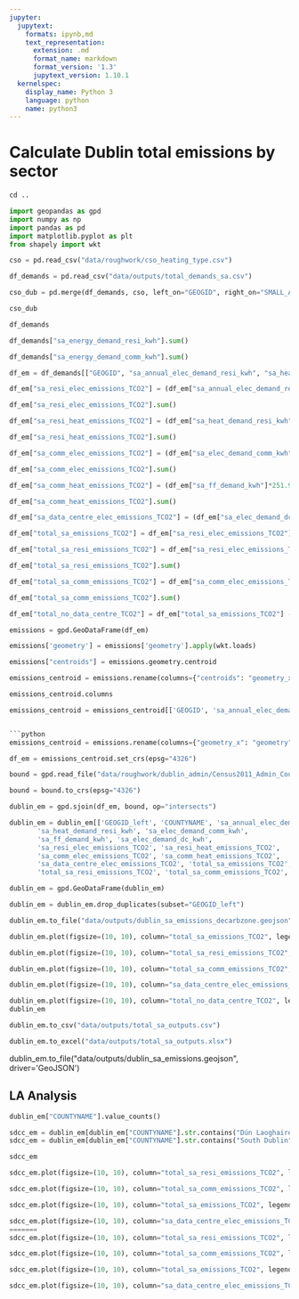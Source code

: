 ```yaml
---
jupyter:
  jupytext:
    formats: ipynb,md
    text_representation:
      extension: .md
      format_name: markdown
      format_version: '1.3'
      jupytext_version: 1.10.1
  kernelspec:
    display_name: Python 3
    language: python
    name: python3
---
```


# Calculate Dublin total emissions by sector

```python
cd ..
```

```python
import geopandas as gpd
import numpy as np
import pandas as pd
import matplotlib.pyplot as plt
from shapely import wkt
```

```python
cso = pd.read_csv("data/roughwork/cso_heating_type.csv")
```

```python
df_demands = pd.read_csv("data/outputs/total_demands_sa.csv")
```

```python
cso_dub = pd.merge(df_demands, cso, left_on="GEOGID", right_on="SMALL_AREA", how="inner")
```

```python
cso_dub
```

```python
df_demands
```

```python
df_demands["sa_energy_demand_resi_kwh"].sum()
```

```python
df_demands["sa_energy_demand_comm_kwh"].sum()
```

```python
df_em = df_demands[["GEOGID", "sa_annual_elec_demand_resi_kwh", "sa_heat_demand_resi_kwh", "sa_elec_demand_comm_kwh", "sa_ff_demand_kwh", "sa_elec_demand_dc_kwh", "geometry"]]
```

```python
df_em["sa_resi_elec_emissions_TCO2"] = (df_em["sa_annual_elec_demand_resi_kwh"]*324.5)*1e-6
```

```python
df_em["sa_resi_elec_emissions_TCO2"].sum()
```

```python
df_em["sa_resi_heat_emissions_TCO2"] = (df_em["sa_heat_demand_resi_kwh"]*cso_dub["sa_emissions_gCO2/kwh"])*1e-6
```

```python
df_em["sa_resi_heat_emissions_TCO2"].sum()
```

```python
df_em["sa_comm_elec_emissions_TCO2"] = (df_em["sa_elec_demand_comm_kwh"]*324.5)*1e-6
```

```python
df_em["sa_comm_elec_emissions_TCO2"].sum()
```

```python
df_em["sa_comm_heat_emissions_TCO2"] = (df_em["sa_ff_demand_kwh"]*251.9)*1e-6
```

```python
df_em["sa_comm_heat_emissions_TCO2"].sum()
```

```python
df_em["sa_data_centre_elec_emissions_TCO2"] = (df_em["sa_elec_demand_dc_kwh"]*324.5)*1e-6
```

```python
df_em["total_sa_emissions_TCO2"] = df_em["sa_resi_elec_emissions_TCO2"] + df_em["sa_resi_heat_emissions_TCO2"] + df_em["sa_comm_elec_emissions_TCO2"] + df_em["sa_comm_heat_emissions_TCO2"] + df_em["sa_data_centre_elec_emissions_TCO2"]
```

```python
df_em["total_sa_resi_emissions_TCO2"] = df_em["sa_resi_elec_emissions_TCO2"] + df_em["sa_resi_heat_emissions_TCO2"]
```

```python
df_em["total_sa_resi_emissions_TCO2"].sum()
```

```python
df_em["total_sa_comm_emissions_TCO2"] = df_em["sa_comm_elec_emissions_TCO2"] + df_em["sa_comm_heat_emissions_TCO2"]
```

```python
df_em["total_sa_comm_emissions_TCO2"].sum()
```

```python
df_em["total_no_data_centre_TCO2"] = df_em["total_sa_emissions_TCO2"] - df_em["sa_data_centre_elec_emissions_TCO2"]
```

```python
emissions = gpd.GeoDataFrame(df_em)
```

```python
emissions['geometry'] = emissions['geometry'].apply(wkt.loads)
```

```python
emissions["centroids"] = emissions.geometry.centroid
```

```python
emissions_centroid = emissions.rename(columns={"centroids": "geometry_x"})
```

```python
emissions_centroid.columns
```

```python
emissions_centroid = emissions_centroid[['GEOGID', 'sa_annual_elec_demand_resi_kwh', 'sa_heat_demand_resi_kwh', 'sa_elec_demand_comm_kwh', 'sa_ff_demand_kwh', 'sa_elec_demand_dc_kwh', 'sa_resi_elec_emissions_TCO2','sa_resi_heat_emissions_TCO2', 'sa_comm_elec_emissions_TCO2', 'sa_comm_heat_emissions_TCO2', 'sa_data_centre_elec_emissions_TCO2', 'total_sa_emissions_TCO2', 'total_sa_resi_emissions_TCO2', 'total_sa_comm_emissions_TCO2', 'total_no_data_centre_TCO2', 'geometry_x']]


```python
emissions_centroid = emissions.rename(columns={"geometry_x": "geometry"})
```

```python
df_em = emissions_centroid.set_crs(epsg="4326")
```

```python
bound = gpd.read_file("data/roughwork/dublin_admin/Census2011_Admin_Counties_generalised20m.shp")
```

```python
bound = bound.to_crs(epsg="4326")
```

```python
dublin_em = gpd.sjoin(df_em, bound, op="intersects")
```

```python
dublin_em = dublin_em[['GEOGID_left', 'COUNTYNAME', 'sa_annual_elec_demand_resi_kwh',
       'sa_heat_demand_resi_kwh', 'sa_elec_demand_comm_kwh',
       'sa_ff_demand_kwh', 'sa_elec_demand_dc_kwh',
       'sa_resi_elec_emissions_TCO2', 'sa_resi_heat_emissions_TCO2',
       'sa_comm_elec_emissions_TCO2', 'sa_comm_heat_emissions_TCO2',
       'sa_data_centre_elec_emissions_TCO2', 'total_sa_emissions_TCO2',
       'total_sa_resi_emissions_TCO2', 'total_sa_comm_emissions_TCO2', 'total_no_data_centre_TCO2','geometry']]
```

```python
dublin_em = gpd.GeoDataFrame(dublin_em)
```

```python
dublin_em = dublin_em.drop_duplicates(subset="GEOGID_left")
```

```python
dublin_em.to_file("data/outputs/dublin_sa_emissions_decarbzone.geojson", driver='GeoJSON')
```

```python
dublin_em.plot(figsize=(10, 10), column="total_sa_emissions_TCO2", legend=True, legend_kwds={'label': "Total Annual Carbon Emissions by Small Area (tCO2)"},)
```

```python
dublin_em.plot(figsize=(10, 10), column="total_sa_resi_emissions_TCO2", legend=True, legend_kwds={'label': "Total Annual Residential Carbon Emissions by Small Area (tCO2)"},)
```

```python
dublin_em.plot(figsize=(10, 10), column="total_sa_comm_emissions_TCO2", legend=True, legend_kwds={'label': "Total Annual Commercial Carbon Emissions by Small Area (tCO2)"},)
```

```python
dublin_em.plot(figsize=(10, 10), column="sa_data_centre_elec_emissions_TCO2", legend=True, legend_kwds={'label': "Total Data Centre Annual Carbon Emissions by Small Area (tCO2)"},)
```

```python
dublin_em.plot(figsize=(10, 10), column="total_no_data_centre_TCO2", legend=True, legend_kwds={'label': "Total w/out DC's Annual Carbon Emissions by Small Area (tCO2)"},)
dublin_em
```

```python
dublin_em.to_csv("data/outputs/total_sa_outputs.csv")
```

```python
dublin_em.to_excel("data/outputs/total_sa_outputs.xlsx")
```

dublin_em.to_file("data/outputs/dublin_sa_emissions.geojson", driver='GeoJSON')


## LA Analysis

```python
dublin_em["COUNTYNAME"].value_counts()
```

```python
sdcc_em = dublin_em[dublin_em["COUNTYNAME"].str.contains("Dún Laoghaire-Rathdown")]
sdcc_em = dublin_em[dublin_em["COUNTYNAME"].str.contains("South Dublin")]
```

```python
sdcc_em
```

```python
sdcc_em.plot(figsize=(10, 10), column="total_sa_resi_emissions_TCO2", legend=True, legend_kwds={'label': "Total Residential DLR Annual Carbon Emissions by Small Area (tCO2)"},)
```

```python
sdcc_em.plot(figsize=(10, 10), column="total_sa_comm_emissions_TCO2", legend=True, legend_kwds={'label': "Total Commercial DLR Annual Carbon Emissions by Small Area (tCO2)"},)
```

```python
sdcc_em.plot(figsize=(10, 10), column="total_sa_emissions_TCO2", legend=True, legend_kwds={'label': "Total DLR Annual Carbon Emissions by Small Area (tCO2)"},)
```

```python
sdcc_em.plot(figsize=(10, 10), column="sa_data_centre_elec_emissions_TCO2", legend=True, legend_kwds={'label': "Total Data Centre DLR Annual Carbon Emissions by Small Area (tCO2)"},)
=======
sdcc_em.plot(figsize=(10, 10), column="total_sa_resi_emissions_TCO2", legend=True, legend_kwds={'label': "Total Residential SDCC Annual Carbon Emissions by Small Area (tCO2)"},)
```

```python
sdcc_em.plot(figsize=(10, 10), column="total_sa_comm_emissions_TCO2", legend=True, legend_kwds={'label': "Total Commercial SDCC Annual Carbon Emissions by Small Area (tCO2)"},)
```

```python
sdcc_em.plot(figsize=(10, 10), column="total_sa_emissions_TCO2", legend=True, legend_kwds={'label': "Total SDCC Annual Carbon Emissions by Small Area (tCO2)"},)
```

```python
sdcc_em.plot(figsize=(10, 10), column="sa_data_centre_elec_emissions_TCO2", legend=True, legend_kwds={'label': "Total Data Centre SDCC Annual Carbon Emissions by Small Area (tCO2)"},)
```

```python

```
